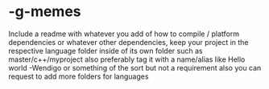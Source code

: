 # -g-memes
Include a readme with whatever you add of how to compile / platform dependencies or whatever other dependencies,
keep your project in the respective language folder inside of its own folder such as master/c++/myproject
also preferably tag it with a name/alias like Hello world -Wendigo or something of the sort but not a requirement
also you can request to add more folders for languages

